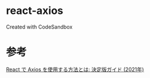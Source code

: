 # react-axios
Created with CodeSandbox

# 参考
[React で Axios を使用する方法とは: 決定版ガイド (2021年)](https://www.freecodecamp.org/japanese/news/how-to-use-axios-with-react/)
